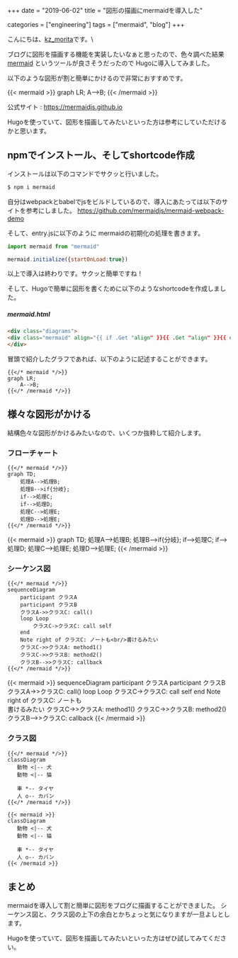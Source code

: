 +++
date = "2019-06-02"
title = "図形の描画にmermaidを導入した"

categories = ["engineering"]
tags = ["mermaid", "blog"]
+++


こんにちは、[kz\_morita](https://twitter.com/kz_morita)です。\

ブログに図形を描画する機能を実装したいなぁと思ったので、色々調べた結果 [mermaid](https://mermaidjs.github.io/) というツールが良さそうだったので Hugoに導入してみました。

以下のような図形が割と簡単にかけるので非常におすすめです。

{{< mermaid >}}
graph LR;
    A-->B;
{{< /mermaid >}}

公式サイト
: https://mermaidjs.github.io

Hugoを使っていて、図形を描画してみたいといった方は参考にしていただけるかと思います。

## npmでインストール、そしてshortcode作成

インストールは以下のコマンドでサクッと行いました。

```bash
$ npm i mermaid
```

自分はwebpackとbabelでjsをビルドしているので、導入にあたっては以下のサイトを参考にしました。
https://github.com/mermaidjs/mermaid-webpack-demo

そして、entry.jsに以下のように mermaidの初期化の処理を書きます。

```js
import mermaid from "mermaid"

mermaid.initialize({startOnLoad:true})
```

以上で導入は終わりです。サクッと簡単ですね！


そして、Hugoで簡単に図形を書くために以下のようなshortcodeを作成しました。

##### mermaid.html
```html
<div class="diagrams">
<div class="mermaid" align="{{ if .Get "align" }}{{ .Get "align" }}{{ else }}center{{ end }}" >{{ safeHTML .Inner  }}</div>
</div>
```

冒頭で紹介したグラフであれば、以下のように記述することができます。
```
{{</* mermaid */>}}
graph LR;
    A-->B;
{{</* /mermaid */>}}
```

## 様々な図形がかける

結構色々な図形がかけるみたいなので、いくつか抜粋して紹介します。

### フローチャート 

```
{{</* mermaid */>}}
graph TD;
    処理A-->処理B; 
    処理B-->if{分岐};
    if-->処理C;
    if-->処理D;
    処理C-->処理E;
    処理D-->処理E;
{{</* /mermaid */>}}
```

{{< mermaid >}}
graph TD;
    処理A-->処理B; 
    処理B-->if{分岐};
    if-->処理C;
    if-->処理D;
    処理C-->処理E;
    処理D-->処理E;
{{< /mermaid >}}

### シーケンス図

```
{{</* mermaid */>}}
sequenceDiagram
    participant クラスA
    participant クラスB
    クラスA->>クラスC: call()
    loop Loop 
        クラスC->クラスC: call self 
    end
    Note right of クラスC: ノートも<br/>書けるみたい
    クラスC->>クラスA: method1()
    クラスC->>クラスB: method2()
    クラスB-->>クラスC: callback
{{</* /mermaid */>}}

```

{{< mermaid >}}
sequenceDiagram
    participant クラスA
    participant クラスB
    クラスA->>クラスC: call()
    loop Loop 
        クラスC->クラスC: call self 
    end
    Note right of クラスC: ノートも<br/>書けるみたい
    クラスC->>クラスA: method1()
    クラスC->>クラスB: method2()
    クラスB-->>クラスC: callback
{{< /mermaid >}}

### クラス図

```
{{</* mermaid */>}}
classDiagram
   動物 <|-- 犬
   動物 <|-- 猫

   車 *-- タイヤ
   人 o-- カバン
{{</* /mermaid */>}}
```

```
{{< mermaid >}}
classDiagram
   動物 <|-- 犬
   動物 <|-- 猫

   車 *-- タイヤ
   人 o-- カバン
{{< /mermaid >}}
```

## まとめ

mermaidを導入して割と簡単に図形をブログに描画することができました。
シーケンス図と、クラス図の上下の余白とかちょっと気になりますが一旦よしとします。

Hugoを使っていて、図形を描画してみたいといった方はぜひ試してみてください。

